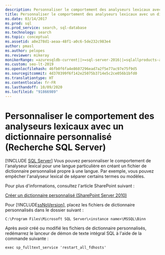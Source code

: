 ```yaml
---
description: Personnaliser le comportement des analyseurs lexicaux avec un dictionnaire personnalisé (Recherche SQL Server)
title: Personnaliser le comportement des analyseurs lexicaux avec un dictionnaire personnalisé
ms.date: 03/14/2017
ms.prod: sql
ms.prod_service: search, sql-database
ms.technology: search
ms.topic: conceptual
ms.assetid: a8e278d1-aeaa-48f1-a0c6-5de232c983e4
author: pmasl
ms.author: pelopes
ms.reviewer: mikeray
monikerRange: =azuresqldb-current||>=sql-server-2016||=sqlallproducts-allversions||>=sql-server-linux-2017||=azuresqldb-mi-current
ms.custom: seo-lt-2019
ms.openlocfilehash: 46fb0f6fa4e8607296ead7a2f5e77ac97e75f9d5
ms.sourcegitcommit: 4d370399f6f142e25075b3714e5c2ce056b1bfd0
ms.translationtype: HT
ms.contentlocale: fr-FR
ms.lasthandoff: 10/09/2020
ms.locfileid: "91866989"
---
```

# <a name="customize-behavior-of-word-breakers-with-a-custom-dictionary-sql-server-search"></a>Personnaliser le comportement des analyseurs lexicaux avec un dictionnaire personnalisé (Recherche SQL Server)
 [!INCLUDE [SQL Server](../../includes/applies-to-version/sqlserver.md)]
  Vous pouvez personnaliser le comportement de l'analyseur lexical pour une langue particulière en créant un fichier de dictionnaire personnalisé propre à une langue. Par exemple, vous pouvez empêcher l'analyseur lexical de séparer certains termes ou modèles.  
  
 Pour plus d'informations, consultez l'article SharePoint suivant :  
  
 [Créer un dictionnaire personnalisé (SharePoint Server 2010)](/previous-versions/office/sharepoint-server-2010/cc263242(v=office.14))  
  
 Pour [!INCLUDE[ssNoVersion](../../includes/ssnoversion-md.md)], placez les fichiers de dictionnaire personnalisés dans le dossier suivant :  
  
 `C:\Program Files\Microsoft SQL Server\<instance name>\MSSQL\Binn`  
  
 Après avoir créé ou modifié les fichiers de dictionnaire personnalisés, redémarrez le lanceur de démon de texte intégral SQL à l'aide de la commande suivante :  
  
 `exec sp_fulltext_service 'restart_all_fdhosts'`  
  
